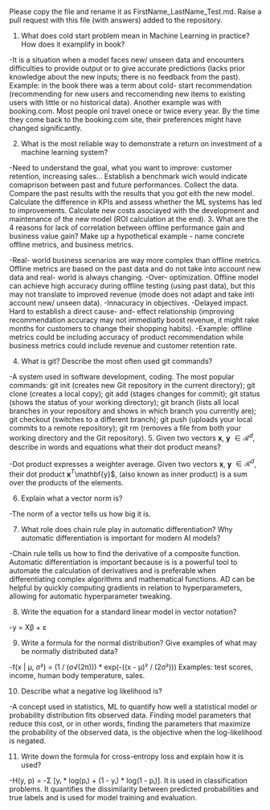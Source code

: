 Please copy the file and rename it as FirstName_LastName_Test.md. Raise a pull request with this file (with answers) added to the repository. 

1. What does cold start problem mean in Machine Learning in practice? How does it examplify in book?

-It is a situation when a model faces new/ unseen data and encounters difficulties to provide output or to give accurate predictions (lacks prior knowledge about the new inputs; there is no feedback from the past). Example: in the book there was a term about cold- start recommendation (recommending for new users and reccomending new items to existing users with little or no historical data). Another example was with booking.com. Most people onl travel onece or twice every year. By the time they come back to the booking.com site, their preferences might have changed significantly.

2. What is the most reliable way to demonstrate a return on investment of a machine learning system?

-Need to understand the goal, what you want to improve: customer retention, increasing sales... Establish a benchmark wich would indicate comaprison between past and future performances. Collect the data. Compare the past results with the results that you got eith the new model. Calculate the difference in KPIs and assess whether the ML systems has led to improvements. Calculate new costs asociayed with the development and maintenance of the new model (ROI calculation at the end). 
3. What are the 4 reasons for lack of correlation between offline performance gain and business value gain? Make up a hypothetical example - name concrete offline metrics, and business metrics. 

-Real- world business scenarios are way more complex than offline metrics. Offline metrics are based on the past data and do not take into account new data and real- world is always changing. 
-Over- optimization. Offline model can achieve high accuracy during offline testing (using past data), but this may not translate to improved revenue (mode does not adapt and take inti account new/ unseen data).
-Innacuracy in objectives. 
-Delayed impact. Hard to establish a direct cause- and- effect relationship (improving recommendation accuracy may not immediatly boost revenue, it might rake months for customers to change their shopping habits).
-Example: offline metrics could be including accuracy of product recommendation while business metrics could include revenue and customer retention rate. 

4. What is git? Describe the most often used git commands?

-A system used in software development, coding. The most popular commands: git init (creates new Git repository in the current directory); git clone (creates a local copy); git add (stages changes for commit); git status (shows the status of your working directory); git branch (lists all local branches in your repository and shows in which branch you currently are); git checkout (switches to a different branch); git push (uploads your local commits to a remote repository); git rm (removes a file from both your working directory and the Git repository).
5. Given two vectors $\mathbf{x}$, $\mathbf{y}$ $\in \mathcal{R}^{d}$, describe in words and equations what their dot product means?

-Dot product expresses a weighter average. Given two vectors $\mathbf{x}$, $\mathbf{y}$ $\in \mathcal{R}^{d}$, their dot product $\mathbf{x}^{T}$\mathbf{y}$, (also known as inner product) is a sum over the products of the elements.

6. Explain what a vector norm is?

-The norm of a vector tells us how big it is. 

7. What role does chain rule play in automatic differentiation? Why automatic differentiation is important for modern AI
models?

-Chain rule tells us how to find the derivative of a composite function. Automatic differentiation is important because is is a powerful tool to automate the calculation of derivatives and is preferable when differentiating complex algorithms and mathematical functions. AD can be helpful by quickly computing gradients in relation to hyperparameters, allowing for automatic hyperparameter tweaking.

8. Write the equation for a standard linear model in vector notation?

-y = Xβ + ε

9. Write a formula for the normal distribution? Give examples of what may be normally distributed data?

-f(x | μ, σ²) = (1 / (σ√(2π))) * exp(-((x - μ)² / (2σ²)))
Examples: test scores, income, human body temperature, sales.

10. Describe what a negative log likelihood is?

-A concept used in statistics, ML to quantify how well a statistical model or probability distribution fits observed data. Finding model parameters that reduce this cost, or in other words, finding the parameters that maximize the probability of the observed data, is the objective when the log-likelihood is negated.

11. Write down the formula for cross-entropy loss and explain how it is used?

-H(y, p) = -Σ [yᵢ * log(pᵢ) + (1 - yᵢ) * log(1 - pᵢ)]. It is used in classification problems. It quantifies the dissimilarity between predicted probabilities and true labels and is used for model training and evaluation. 